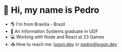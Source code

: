 # 👋 Hi, my name is Pedro

  - 🌎 I'm from Brasília - Brazil
  - 🎒 An Information Systems graduate in UDF
  - 💻 Working with Node and React at 23 Games
  - 📥 How to reach me: <a href="https://www.lugon.dev/">lugon.dev</a> or <a href="mailto:pedro@lugon.dev">pedro@lugon.dev</a>
